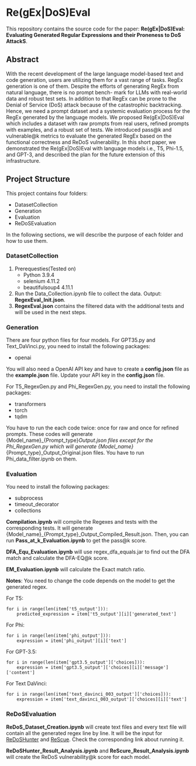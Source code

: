 # Re(gEx|DoS)Eval
This repository contains the source code for the paper: **Re(gEx|DoS)Eval: Evaluating Generated Regular Expressions and their Proneness to DoS AttackS**.

## Abstract
With the recent development of the large language model-based
text and code generation, users are utilizing them for a vast range
of tasks. RegEx generation is one of them. Despite the efforts of
generating RegEx from natural language, there is no prompt bench-
mark for LLMs with real-world data and robust test sets. In addition
to that RegEx can be prone to the Denial of Service (DoS) attack
because of the catastrophic backtracking. Hence, we need a prompt
dataset and a systemic evaluation process for the RegEx generated
by the language models. We proposed Re(gEx|DoS)Eval which includes a dataset with raw prompts from real users, refined prompts
with examples, and a robust set of tests. We introduced pass@k and
vulnerable@k metrics to evaluate the generated RegEx based on
the functional correctness and ReDoS vulnerability. In this short
paper, we demonstrated the Re(gEx|DoS)Eval with language models i.e., T5, Phi-1.5, and GPT-3, and described the plan for the future
extension of this infrastructure.

## Project Structure

This project contains four folders:
 - DatasetCollection
 - Generation
 - Evaluation
 - ReDoSEvaluation

In the following sections, we will describe the purpose of each folder and how to use them.

### DatasetCollection

1. Prerequesties(Tested on)
   - Python 3.9.4
   - selenium 4.11.2
   - beautifulsoup4 4.11.1
2. Run the Data_Collection.ipynb file to collect the data. Output: **RegexEval_Init.json**.
3. **RegexEval.json** contains the filtered data with the additional tests and will be used in the next steps.

### Generation
There are four python files for four models.
For GPT35.py and Text_DaVinci.py, you need to install the following packages:
- openai

You will also need a OpenAI API key and have to create a **config.json** file as the **example.json** file. Update your API key in the **config.json** file.

For T5_RegexGen.py and Phi_RegexGen.py, you need to install the following packages:
- transformers 
- torch
- tqdm

You have to run the each code twice: once for raw and once for refined prompts. These codes will generate {Model_name}_{Prompt_type}_Output.json files except for the Phi_RegexGen.py which will generate {Model_name}_{Prompt_type}_Output_Original.json files. You have to run Phi_data_filter.ipynb on them.

### Evaluation
You need to install the following packages:
- subprocess
- timeout_decorator
- collections

**Compilation.ipynb** will compile the Regexes and tests with the corresponding tests. It will generate {Model_name}_{Prompt_type}_Output_Compiled_Result.json. Then, you can run **Pass_at_k_Evaluation.ipynb** to get the pass@k score.

**DFA_Equ_Evaluation.ipynb** will use regex_dfa_equals.jar to find out the DFA match and calculate the DFA-EQ@k score.


**EM_Evaluation.ipynb** will calculate the Exact match ratio.

**Notes**:
You need to change the code depends on the model to get the generated regex.

For T5:
```
for i in range(len(item['t5_output'])):
    predicted_expression = item['t5_output'][i]['generated_text']
```

For Phi:
```
for i in range(len(item['phi_output'])):
    expression = item['phi_output'][i]['text']
```

For GPT-3.5:
```
for i in range(len(item['gpt3.5_output']['choices])):
    expression = item['gpt3.5_output']['choices][i]['message']['content']
```


For Text DaVinci:
```
for i in range(len(item['text_davinci_003_output']['choices])):
    expression = item['text_davinci_003_output']['choices][i]['text']
```

### ReDoSEvaluation
**ReDoS_Dataset_Creation.ipynb** will create text files and every text file will contain all the generated regex line by line. It will be the input for [ReDoSHunter](https://github.com/yetingli/ReDoSHunter) and [ReScue](https://github.com/2bdenny/ReScue). Check the corresponding link about running it.

**ReDoSHunter_Result_Analysis.ipynb** and **ReScure_Result_Analysis.ipynb** will create the ReDoS vulnerability@k score for each model.